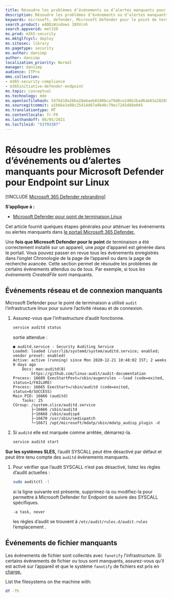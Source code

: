 ```yaml
---
title: Résoudre les problèmes d’événements ou d’alertes manquants pour Microsoft Defender pour Endpoint sur Linux
description: Résoudre les problèmes d’événements ou d’alertes manquants dans Microsoft Defender pour Endpoint sur Linux.
keywords: microsoft, defender, Microsoft Defender pour le point de terminaison, linux, événements
search.product: eADQiWindows 10XVcnh
search.appverid: met150
ms.prod: m365-security
ms.mktglfcycl: deploy
ms.sitesec: library
ms.pagetype: security
ms.author: dansimp
author: dansimp
localization_priority: Normal
manager: dansimp
audience: ITPro
mms.collection:
- m365-security-compliance
- m365initiative-defender-endpoint
ms.topic: conceptual
ms.technology: mde
ms.openlocfilehash: 5476410a26ba28e6aeb8100bca79d8ce240b2bad6ab83a2820553035982b5f91
ms.sourcegitcommit: a1b66e1e80c25d14d67a9b46c79ec7245d88e045
ms.translationtype: MT
ms.contentlocale: fr-FR
ms.lasthandoff: 08/05/2021
ms.locfileid: "53793387"
---
```

# <a name="troubleshoot-missing-events-or-alerts-issues-for-microsoft-defender-for-endpoint-on-linux"></a>Résoudre les problèmes d’événements ou d’alertes manquants pour Microsoft Defender pour Endpoint sur Linux

[!INCLUDE [Microsoft 365 Defender rebranding](../../includes/microsoft-defender.md)]

**S’applique à :**

- [Microsoft Defender pour point de terminaison Linux](microsoft-defender-endpoint-linux.md)

Cet article fournit quelques étapes générales pour atténuer les événements ou alertes manquants dans [le portail Microsoft 365 Defender.](https://security.microsoft.com/)

Une **fois que Microsoft Defender pour le point** de terminaison a été correctement installé sur un appareil, une _page_ d’appareil est générée dans le portail. Vous pouvez passer en revue tous les événements enregistrés dans l’onglet Chronologie de la page de l’appareil ou dans la page de recherche avancée. Cette section permet de résoudre les problèmes de certains événements attendus ou de tous.
Par exemple, si tous _les événements CreatedFile_ sont manquants.

## <a name="missing-network-and-login-events"></a>Événements réseau et de connexion manquants

Microsoft Defender pour le point de terminaison a utilisé `audit` l’infrastructure linux pour suivre l’activité réseau et de connexion.

1. Assurez-vous que l’infrastructure d’audit fonctionne.

    ```bash
    service auditd status
    ```

    sortie attendue :

    ```output
    ● auditd.service - Security Auditing Service
    Loaded: loaded (/usr/lib/systemd/system/auditd.service; enabled; vendor preset: enabled)
    Active: active (running) since Mon 2020-12-21 10:48:02 IST; 2 weeks 0 days ago
        Docs: man:auditd(8)
            https://github.com/linux-audit/audit-documentation
    Process: 16689 ExecStartPost=/sbin/augenrules --load (code=exited, status=1/FAILURE)
    Process: 16665 ExecStart=/sbin/auditd (code=exited, status=0/SUCCESS)
    Main PID: 16666 (auditd)
        Tasks: 25
    CGroup: /system.slice/auditd.service
            ├─16666 /sbin/auditd
            ├─16668 /sbin/audispd
            ├─16670 /usr/sbin/sedispatch
            └─16671 /opt/microsoft/mdatp/sbin/mdatp_audisp_plugin -d
    ```

2. Si `auditd` elle est marquée comme arrêtée, démarrez-la.

    ```bash
    service auditd start
    ```

**Sur les systèmes SLES,** l’audit SYSCALL peut être désactivé par défaut et peut être tenu compte des `auditd` événements manquants.

1. Pour vérifier que l’audit SYSCALL n’est pas désactivé, listez les règles d’audit actuelles :

    ```bash
    sudo auditctl -l
    ```

    si la ligne suivante est présente, supprimez-la ou modifiez-la pour permettre à Microsoft Defender for Endpoint de suivre des SYSCALL spécifiques.

    ```output
    -a task, never
    ```

    les règles d’audit se trouvent à `/etc/audit/rules.d/audit.rules` l’emplacement .

## <a name="missing-file-events"></a>Événements de fichier manquants

Les événements de fichier sont collectés avec `fanotify` l’infrastructure. Si certains événements de fichier ou tous sont manquants, assurez-vous qu’il est activé sur l’appareil et que le système `fanotify` de fichiers est pris en [charge.](microsoft-defender-endpoint-linux.md#system-requirements)

List the filesystems on the machine with:

```bash
df -Th
```
